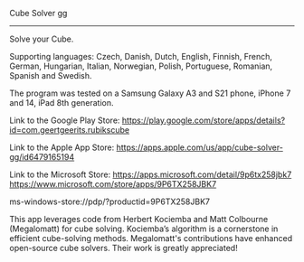 Cube Solver gg
______________


Solve your Cube.

Supporting languages: Czech, Danish, Dutch, English, Finnish, French, German, Hungarian, Italian, Norwegian, Polish, Portuguese, Romanian, Spanish and Swedish.

The program was tested on a Samsung Galaxy A3 and S21 phone, iPhone 7 and 14, iPad 8th generation.

Link to the Google Play Store:
https://play.google.com/store/apps/details?id=com.geertgeerits.rubikscube

Link to the Apple App Store:
https://apps.apple.com/us/app/cube-solver-gg/id6479165194

Link to the Microsoft Store:
https://apps.microsoft.com/detail/9p6tx258jbk7
https://www.microsoft.com/store/apps/9P6TX258JBK7

ms-windows-store://pdp/?productid=9P6TX258JBK7

This app leverages code from Herbert Kociemba and Matt Colbourne (Megalomatt) for cube solving.
Kociemba’s algorithm is a cornerstone in efficient cube-solving methods.
Megalomatt's contributions have enhanced open-source cube solvers.
Their work is greatly appreciated!
